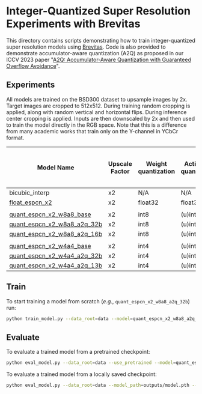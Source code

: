 # Integer-Quantized Super Resolution Experiments with Brevitas

This directory contains scripts demonstrating how to train integer-quantized super resolution models using [Brevitas](https://github.com/Xilinx/brevitas).
Code is also provided to demonstrate accumulator-aware quantization (A2Q) as proposed in our ICCV 2023 paper "[A2Q: Accumulator-Aware Quantization with Guaranteed Overflow Avoidance](https://arxiv.org/abs/2308.13504)".

## Experiments

All models are trained on the BSD300 dataset to upsample images by 2x.
Target images are cropped to 512x512.
During training random cropping is applied, along with random vertical and horizontal flips.
During inference center cropping is applied.
Inputs are then downscaled by 2x and then used to train the model directly in the RGB space.
Note that this is a difference from many academic works that train only on the Y-channel in YCbCr format.

| Model Name                  | Upscale Factor | Weight quantization | Activation quantization | Peak Signal-to-Noise Ratio |
|-----------------------------|----------------|---------------------|-------------------------|----------------------------|
| bicubic_interp              | x2             | N/A                 | N/A                     | 28.71                      |
| [float_espcn_x2]()          | x2             | float32             | float32                 | 31.03                      |
||
| [quant_espcn_x2_w8a8_base]()    | x2             | int8                | (u)int8                 | 30.96                  |
| [quant_espcn_x2_w8a8_a2q_32b]() | x2             | int8                | (u)int8                 | 30.79                  |
| [quant_espcn_x2_w8a8_a2q_16b]() | x2             | int8                | (u)int8                 | 30.56                  |
||
| [quant_espcn_x2_w4a4_base]()    | x2             | int4                | (u)int4                 | 30.30                  |
| [quant_espcn_x2_w4a4_a2q_32b]() | x2             | int4                | (u)int4                 | 30.27                  |
| [quant_espcn_x2_w4a4_a2q_13b]() | x2             | int4                | (u)int4                 | 30.24                  |


## Train

To start training a model from scratch (*e.g.*, `quant_espcn_x2_w8a8_a2q_32b`) run:
 ```bash
python train_model.py --data_root=data --model=quant_espcn_x2_w8a8_a2q_32b
 ```

## Evaluate

To evaluate a trained model from a pretrained checkpoint:
```bash
python eval_model.py --data_root=data --use_pretrained --model=quant_espcn_x2_w8a8_a2q_32b
```

To evaluate a trained model from a locally saved checkpoint:
```bash
python eval_model.py --data_root=data --model_path=outputs/model.pth --model=quant_espcn_x2_w8a8_a2q_32b
```
